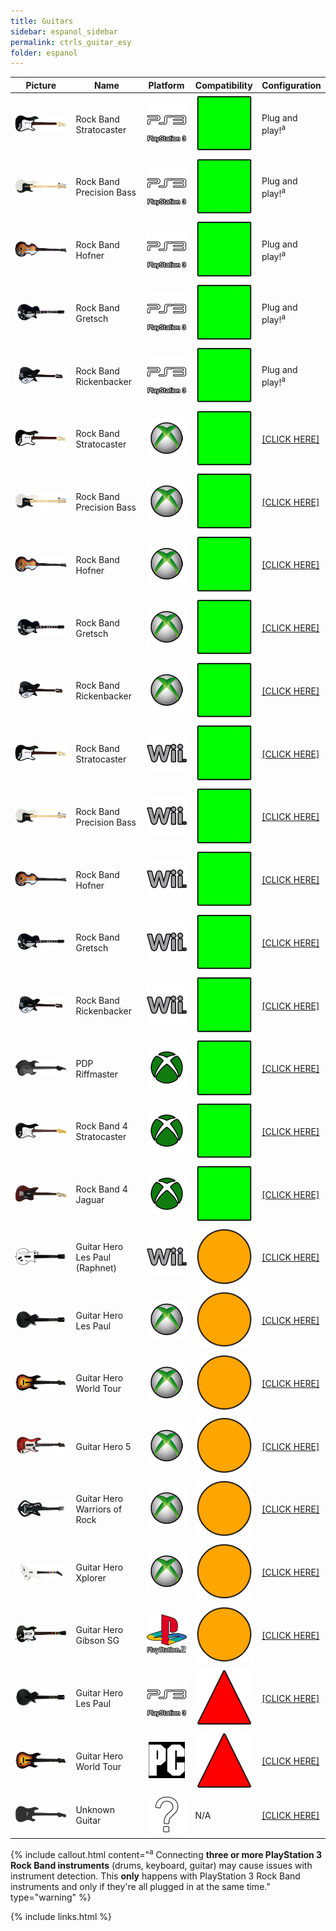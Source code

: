 ```yaml
---
title: Guitars
sidebar: espanol_sidebar
permalink: ctrls_guitar_esy
folder: espanol
---
```


| Picture | Name | Platform | Compatibility | Configuration |
|--|--|--|--|--|
|![Rock Band Stratocaster](https://raw.githubusercontent.com/carlmylo/docu-rpcs3/gh-pages/images/instruments/list/gtrrb2.png) | Rock Band Stratocaster | ![PlayStation 3](https://raw.githubusercontent.com/carlmylo/docu-rpcs3/gh-pages/images/instruments/plat/ps3.png) | ![Great Compatibility Symbol](https://raw.githubusercontent.com/carlmylo/docu-rpcs3/gh-pages/images/instruments/compat/great.png) | Plug and play!<sup>a |
|![Rock Band Precision Bass](https://raw.githubusercontent.com/carlmylo/docu-rpcs3/gh-pages/images/instruments/list/gtrpbass.png) | Rock Band Precision Bass | ![PlayStation 3](https://raw.githubusercontent.com/carlmylo/docu-rpcs3/gh-pages/images/instruments/plat/ps3.png) | ![Great Compatibility Symbol](https://raw.githubusercontent.com/carlmylo/docu-rpcs3/gh-pages/images/instruments/compat/great.png) | Plug and play!<sup>a |
|![The Beatles: Rock Band Hofner](https://raw.githubusercontent.com/carlmylo/docu-rpcs3/gh-pages/images/instruments/list/gtrhof.png) | Rock Band Hofner | ![PlayStation 3](https://raw.githubusercontent.com/carlmylo/docu-rpcs3/gh-pages/images/instruments/plat/ps3.png) | ![Great Compatibility Symbol](https://raw.githubusercontent.com/carlmylo/docu-rpcs3/gh-pages/images/instruments/compat/great.png) | Plug and play!<sup>a |
|![The Beatles: Rock Band Gretsch](https://raw.githubusercontent.com/carlmylo/docu-rpcs3/gh-pages/images/instruments/list/gtrgret.png) | Rock Band Gretsch | ![PlayStation 3](https://raw.githubusercontent.com/carlmylo/docu-rpcs3/gh-pages/images/instruments/plat/ps3.png) | ![Great Compatibility Symbol](https://raw.githubusercontent.com/carlmylo/docu-rpcs3/gh-pages/images/instruments/compat/great.png) | Plug and play!<sup>a |
|![The Beatles: Rock Band Rickenbacker](https://raw.githubusercontent.com/carlmylo/docu-rpcs3/gh-pages/images/instruments/list/gtrrick.png) | Rock Band Rickenbacker | ![PlayStation 3](https://raw.githubusercontent.com/carlmylo/docu-rpcs3/gh-pages/images/instruments/plat/ps3.png) | ![Great Compatibility Symbol](https://raw.githubusercontent.com/carlmylo/docu-rpcs3/gh-pages/images/instruments/compat/great.png) | Plug and play!<sup>a |
|[![Rock Band Stratocaster](https://raw.githubusercontent.com/carlmylo/docu-rpcs3/gh-pages/images/instruments/list/gtrrb2.png)](https://rb3pc.milohax.org/instruments/xbox/rbgtrs "Xbox 360 Rock Band Guitars") | Rock Band Stratocaster | ![Xbox 360](https://raw.githubusercontent.com/carlmylo/docu-rpcs3/gh-pages/images/instruments/plat/360.png) | ![Great Compatibility Symbol](https://raw.githubusercontent.com/carlmylo/docu-rpcs3/gh-pages/images/instruments/compat/great.png) |[[CLICK HERE]](https://rb3pc.milohax.org/instruments/xbox/rbgtrs) |
|[![Rock Band Precision Bass](https://raw.githubusercontent.com/carlmylo/docu-rpcs3/gh-pages/images/instruments/list/gtrpbass.png)](https://rb3pc.milohax.org/instruments/xbox/rbgtrs "Xbox 360 Rock Band Guitars") | Rock Band Precision Bass | ![Xbox 360](https://raw.githubusercontent.com/carlmylo/docu-rpcs3/gh-pages/images/instruments/plat/360.png) | ![Great Compatibility Symbol](https://raw.githubusercontent.com/carlmylo/docu-rpcs3/gh-pages/images/instruments/compat/great.png) |[[CLICK HERE]](https://rb3pc.milohax.org/instruments/xbox/rbgtrs) |
|[![The Beatles: Rock Band Hofner](https://raw.githubusercontent.com/carlmylo/docu-rpcs3/gh-pages/images/instruments/list/gtrhof.png)](https://rb3pc.milohax.org/instruments/xbox/rbgtrs "Xbox 360 Rock Band Guitars") | Rock Band Hofner | ![Xbox 360](https://raw.githubusercontent.com/carlmylo/docu-rpcs3/gh-pages/images/instruments/plat/360.png) | ![Great Compatibility Symbol](https://raw.githubusercontent.com/carlmylo/docu-rpcs3/gh-pages/images/instruments/compat/great.png) |[[CLICK HERE]](https://rb3pc.milohax.org/instruments/xbox/rbgtrs) |
|[![The Beatles: Rock Band Gretsch](https://raw.githubusercontent.com/carlmylo/docu-rpcs3/gh-pages/images/instruments/list/gtrgret.png)](https://rb3pc.milohax.org/instruments/xbox/rbgtrs "Xbox 360 Rock Band Guitars") | Rock Band Gretsch | ![Xbox 360](https://raw.githubusercontent.com/carlmylo/docu-rpcs3/gh-pages/images/instruments/plat/360.png) | ![Great Compatibility Symbol](https://raw.githubusercontent.com/carlmylo/docu-rpcs3/gh-pages/images/instruments/compat/great.png) |[[CLICK HERE]](https://rb3pc.milohax.org/instruments/xbox/rbgtrs) |
|[![The Beatles: Rock Band Rickenbacker](https://raw.githubusercontent.com/carlmylo/docu-rpcs3/gh-pages/images/instruments/list/gtrrick.png)](https://rb3pc.milohax.org/instruments/xbox/rbgtrs "Xbox 360 Rock Band Guitars") | Rock Band Rickenbacker | ![Xbox 360](https://raw.githubusercontent.com/carlmylo/docu-rpcs3/gh-pages/images/instruments/plat/360.png) | ![Great Compatibility Symbol](https://raw.githubusercontent.com/carlmylo/docu-rpcs3/gh-pages/images/instruments/compat/great.png) |[[CLICK HERE]](https://rb3pc.milohax.org/instruments/xbox/rbgtrs) |
|[![Rock Band Stratocaster](https://raw.githubusercontent.com/carlmylo/docu-rpcs3/gh-pages/images/instruments/list/gtrrb2.png)](https://rb3pc.milohax.org/instruments/nintendo/rbgtrs "Nintendo Wii Rock Band Guitars") | Rock Band Stratocaster | ![Nintendo Wii](https://raw.githubusercontent.com/carlmylo/docu-rpcs3/gh-pages/images/instruments/plat/wii.png) | ![Great Compatibility Symbol](https://raw.githubusercontent.com/carlmylo/docu-rpcs3/gh-pages/images/instruments/compat/great.png) |[[CLICK HERE]](https://rb3pc.milohax.org/instruments/nintendo/rbgtrs) |
|[![Rock Band Precision Bass](https://raw.githubusercontent.com/carlmylo/docu-rpcs3/gh-pages/images/instruments/list/gtrpbass.png)](https://rb3pc.milohax.org/instruments/nintendo/rbgtrs "Nintendo Wii Rock Band Guitars") | Rock Band Precision Bass | ![Nintendo Wii](https://raw.githubusercontent.com/carlmylo/docu-rpcs3/gh-pages/images/instruments/plat/wii.png) | ![Great Compatibility Symbol](https://raw.githubusercontent.com/carlmylo/docu-rpcs3/gh-pages/images/instruments/compat/great.png) |[[CLICK HERE]](https://rb3pc.milohax.org/instruments/nintendo/rbgtrs) |
|[![The Beatles: Rock Band Hofner](https://raw.githubusercontent.com/carlmylo/docu-rpcs3/gh-pages/images/instruments/list/gtrhof.png)](https://rb3pc.milohax.org/instruments/nintendo/rbgtrs "Nintendo Wii Rock Band Guitars") | Rock Band Hofner | ![Nintendo Wii](https://raw.githubusercontent.com/carlmylo/docu-rpcs3/gh-pages/images/instruments/plat/wii.png) | ![Great Compatibility Symbol](https://raw.githubusercontent.com/carlmylo/docu-rpcs3/gh-pages/images/instruments/compat/great.png) |[[CLICK HERE]](https://rb3pc.milohax.org/instruments/nintendo/rbgtrs) |
|[![The Beatles: Rock Band Gretsch](https://raw.githubusercontent.com/carlmylo/docu-rpcs3/gh-pages/images/instruments/list/gtrgret.png)](https://rb3pc.milohax.org/instruments/nintendo/rbgtrs "Nintendo Wii Rock Band Guitars") | Rock Band Gretsch | ![Nintendo Wii](https://raw.githubusercontent.com/carlmylo/docu-rpcs3/gh-pages/images/instruments/plat/wii.png) | ![Great Compatibility Symbol](https://raw.githubusercontent.com/carlmylo/docu-rpcs3/gh-pages/images/instruments/compat/great.png) |[[CLICK HERE]](https://rb3pc.milohax.org/instruments/nintendo/rbgtrs) |
|[![The Beatles: Rock Band Rickenbacker](https://raw.githubusercontent.com/carlmylo/docu-rpcs3/gh-pages/images/instruments/list/gtrrick.png)](https://rb3pc.milohax.org/instruments/nintendo/rbgtrs "Nintendo Wii Rock Band Guitars") | Rock Band Rickenbacker | ![Nintendo Wii](https://raw.githubusercontent.com/carlmylo/docu-rpcs3/gh-pages/images/instruments/plat/wii.png) | ![Great Compatibility Symbol](https://raw.githubusercontent.com/carlmylo/docu-rpcs3/gh-pages/images/instruments/compat/great.png) |[[CLICK HERE]](https://rb3pc.milohax.org/instruments/nintendo/rbgtrs) |
|[![PDP Riffmaster](https://raw.githubusercontent.com/carlmylo/docu-rpcs3/gh-pages/images/instruments/list/gtrriff.png)](https://rb3pc.milohax.org/instruments/xbox/rb4gtrs "PDP Riffmaster") | PDP Riffmaster | ![Xbox One](https://raw.githubusercontent.com/carlmylo/docu-rpcs3/gh-pages/images/instruments/plat/xbx.png) | ![Great Compatibility Symbol](https://raw.githubusercontent.com/carlmylo/docu-rpcs3/gh-pages/images/instruments/compat/great.png) |[[CLICK HERE]](https://rb3pc.milohax.org/instruments/xbox/rb4gtrs) |
|[![Rock Band 4 Stratocaster](https://raw.githubusercontent.com/carlmylo/docu-rpcs3/gh-pages/images/instruments/list/gtrrb4.png)](https://rb3pc.milohax.org/instruments/xbox/rb4gtrs "Rock Band Stratocaster") | Rock Band 4 Stratocaster | ![Xbox One](https://raw.githubusercontent.com/carlmylo/docu-rpcs3/gh-pages/images/instruments/plat/xbx.png) | ![Great Compatibility Symbol](https://raw.githubusercontent.com/carlmylo/docu-rpcs3/gh-pages/images/instruments/compat/great.png) |[[CLICK HERE]](https://rb3pc.milohax.org/instruments/xbox/rb4gtrs) |
|[![Rock Band 4 Jaguar](https://raw.githubusercontent.com/carlmylo/docu-rpcs3/gh-pages/images/instruments/list/gtrjag.png)](https://rb3pc.milohax.org/instruments/xbox/rb4gtrs "Rock Band Jaguar") | Rock Band 4 Jaguar | ![Xbox One](https://raw.githubusercontent.com/carlmylo/docu-rpcs3/gh-pages/images/instruments/plat/xbx.png) | ![Great Compatibility Symbol](https://raw.githubusercontent.com/carlmylo/docu-rpcs3/gh-pages/images/instruments/compat/great.png) |[[CLICK HERE]](https://rb3pc.milohax.org/instruments/xbox/rb4gtrs) |
|[![Guitar Hero Les Paul](https://raw.githubusercontent.com/carlmylo/docu-rpcs3/gh-pages/images/instruments/list/gtrlpwii.png)](https://rb3pc.milohax.org/instruments/nintendo/raphlp "Guitar Hero Les Paul") | Guitar Hero Les Paul (Raphnet) | ![Nintendo Wii](https://raw.githubusercontent.com/carlmylo/docu-rpcs3/gh-pages/images/instruments/plat/wii.png) | ![Okay Compatibility Symbol](https://raw.githubusercontent.com/carlmylo/docu-rpcs3/gh-pages/images/instruments/compat/okay.png) |[[CLICK HERE]](https://rb3pc.milohax.org/instruments/nintendo/raphlp) |
|[![Guitar Hero Les Paul](https://raw.githubusercontent.com/carlmylo/docu-rpcs3/gh-pages/images/instruments/list/gtrlp.png)](https://rb3pc.milohax.org/instruments/xbox/ghlp "Guitar Hero Les Paul") | Guitar Hero Les Paul | ![Xbox 360](https://raw.githubusercontent.com/carlmylo/docu-rpcs3/gh-pages/images/instruments/plat/360.png) | ![Okay Compatibility Symbol](https://raw.githubusercontent.com/carlmylo/docu-rpcs3/gh-pages/images/instruments/compat/okay.png) |[[CLICK HERE]](https://rb3pc.milohax.org/instruments/xbox/ghlp) |
|[![Guitar Hero World Tour](https://raw.githubusercontent.com/carlmylo/docu-rpcs3/gh-pages/images/instruments/list/gtrwt.png)](https://rb3pc.milohax.org/instruments/xbox/ghwttar "Guitar Hero Genericaster") | Guitar Hero World Tour | ![Xbox 360](https://raw.githubusercontent.com/carlmylo/docu-rpcs3/gh-pages/images/instruments/plat/360.png) | ![Okay Compatibility Symbol](https://raw.githubusercontent.com/carlmylo/docu-rpcs3/gh-pages/images/instruments/compat/okay.png) |[[CLICK HERE]](https://rb3pc.milohax.org/instruments/xbox/ghwttar) |
|[![Guitar Hero 5](https://raw.githubusercontent.com/carlmylo/docu-rpcs3/gh-pages/images/instruments/list/gtrgh5.png)](https://rb3pc.milohax.org/instruments/xbox/ghwttar "Guitar Hero Genericaster") | Guitar Hero 5 | ![Xbox 360](https://raw.githubusercontent.com/carlmylo/docu-rpcs3/gh-pages/images/instruments/plat/360.png) | ![Okay Compatibility Symbol](https://raw.githubusercontent.com/carlmylo/docu-rpcs3/gh-pages/images/instruments/compat/okay.png) |[[CLICK HERE]](https://rb3pc.milohax.org/instruments/xbox/ghwttar) |
|[![Guitar Hero Warriors of Rock](https://raw.githubusercontent.com/carlmylo/docu-rpcs3/gh-pages/images/instruments/list/gtrwor.png)](https://rb3pc.milohax.org/instruments/xbox/ghwttar "Guitar Hero Genericaster") | Guitar Hero Warriors of Rock | ![Xbox 360](https://raw.githubusercontent.com/carlmylo/docu-rpcs3/gh-pages/images/instruments/plat/360.png) | ![Okay Compatibility Symbol](https://raw.githubusercontent.com/carlmylo/docu-rpcs3/gh-pages/images/instruments/compat/okay.png) |[[CLICK HERE]](https://rb3pc.milohax.org/instruments/xbox/ghwttar) |
|[![Guitar Hero Xplorer](https://raw.githubusercontent.com/carlmylo/docu-rpcs3/gh-pages/images/instruments/list/gtrxpl.png)](https://rb3pc.milohax.org/instruments/xbox/xplorer "Guitar Hero Xplorer") | Guitar Hero Xplorer | ![Xbox 360](https://raw.githubusercontent.com/carlmylo/docu-rpcs3/gh-pages/images/instruments/plat/360.png) | ![Okay Compatibility Symbol](https://raw.githubusercontent.com/carlmylo/docu-rpcs3/gh-pages/images/instruments/compat/okay.png) |[[CLICK HERE]](https://rb3pc.milohax.org/instruments/xbox/xplorer) |
|[![Guitar Hero Gibson SG](https://raw.githubusercontent.com/carlmylo/docu-rpcs3/gh-pages/images/instruments/list/gtrsg.png)](https://rb3pc.milohax.org/instruments/sony/ghsg "Guitar Hero Gibson SG") | Guitar Hero Gibson SG | ![PlayStation 2](https://raw.githubusercontent.com/carlmylo/docu-rpcs3/gh-pages/images/instruments/plat/ps2.png) | ![Okay Compatibility Symbol](https://raw.githubusercontent.com/carlmylo/docu-rpcs3/gh-pages/images/instruments/compat/okay.png) |[[CLICK HERE]](https://rb3pc.milohax.org/instruments/sony/ghsg) |
|[![Guitar Hero Les Paul](https://raw.githubusercontent.com/carlmylo/docu-rpcs3/gh-pages/images/instruments/list/gtrlp.png)](https://rb3pc.milohax.org/instruments/sony/ghlp "Guitar Hero Les Paul") | Guitar Hero Les Paul | ![PlayStation 3](https://raw.githubusercontent.com/carlmylo/docu-rpcs3/gh-pages/images/instruments/plat/ps3.png) | ![Bad Compatibility Symbol](https://raw.githubusercontent.com/carlmylo/docu-rpcs3/gh-pages/images/instruments/compat/bad.png) |[[CLICK HERE]](https://rb3pc.milohax.org/instruments/sony/ghlp) |
[![Guitar Hero World Tour](https://raw.githubusercontent.com/carlmylo/docu-rpcs3/gh-pages/images/instruments/list/gtrwt.png)](https://rb3pc.milohax.org/instruments/misc/pcghwt "Guitar Hero Genericaster") | Guitar Hero World Tour | ![PC](https://raw.githubusercontent.com/carlmylo/docu-rpcs3/gh-pages/images/instruments/plat/pc.png) | ![Bad Compatibility Symbol](https://raw.githubusercontent.com/carlmylo/docu-rpcs3/gh-pages/images/instruments/compat/bad.png) |[[CLICK HERE]](https://rb3pc.milohax.org/instruments/misc/pcghwt) |
[![Unknown Guitar](https://raw.githubusercontent.com/carlmylo/docu-rpcs3/gh-pages/images/instruments/list/gtrmyst.png)](https://rb3pc.milohax.org/instruments/misc/guitars "Unknown Guitar") | Unknown Guitar | ![Unknown Platform](https://raw.githubusercontent.com/carlmylo/docu-rpcs3/gh-pages/images/instruments/plat/myst.png) | N/A |[[CLICK HERE]](https://rb3pc.milohax.org/instruments/misc/guitars) |

{% include callout.html content="<sup>a</sup> Connecting **three or more PlayStation 3 Rock Band instruments** (drums, keyboard, guitar) may cause issues with instrument detection. This **only** happens with PlayStation 3 Rock Band instruments and only if they're all plugged in at the same time." type="warning" %} 

{% include links.html %}